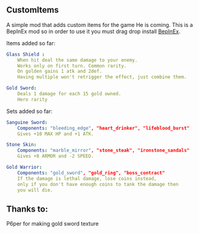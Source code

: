 ## CustomItems

A simple mod that adds custom items for the game He is coming. This is a BepInEx mod so in order to use it you must drag drop install [BepInEx](https://github.com/BepInEx/BepInEx).

Items added so far:

```yaml
Glass Shield : 
    When hit deal the same damage to your enemy.
    Works only on first turn. Common rarity.
    On golden gains 1 atk and 2def.
    Having multiple won't retrigger the effect, just combine them.

Gold Sword:
    Deals 1 damage for each 15 gold owned.
    Hero rarity
```

Sets added so far:

```yaml
Sanguine Sword:
    Components: "bleeding_edge", "heart_drinker", "lifeblood_burst"
    Gives +10 MAX HP and +1 ATK.

Stone Skin:
    Components: "marble_mirror", "stone_steak", "ironstone_sandals"
    Gives +8 ARMOR and -2 SPEED.

Gold Warrior:
    Components: "gold_sword", "gold_ring", "boss_contract"
    If the damage is lethal damage, lose coins instead, 
    only if you don't have enough coins to tank the damage then
    you will die.

```

## Thanks to:

P6per for making gold sword texture
